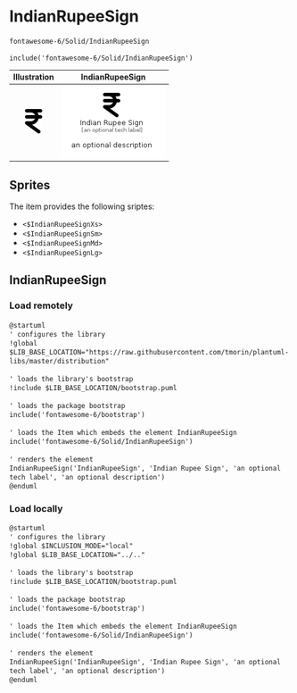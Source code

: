 # IndianRupeeSign


```text
fontawesome-6/Solid/IndianRupeeSign
```

```text
include('fontawesome-6/Solid/IndianRupeeSign')
```



| Illustration | IndianRupeeSign |
| :---: | :---: |
| ![illustration for Illustration](../../fontawesome-6/Solid/IndianRupeeSign.png) | ![illustration for IndianRupeeSign](../../fontawesome-6/Solid/IndianRupeeSign.Local.png) |



## Sprites
The item provides the following sriptes:

- `<$IndianRupeeSignXs>`
- `<$IndianRupeeSignSm>`
- `<$IndianRupeeSignMd>`
- `<$IndianRupeeSignLg>`





## IndianRupeeSign

### Load remotely
```plantuml
@startuml
' configures the library
!global $LIB_BASE_LOCATION="https://raw.githubusercontent.com/tmorin/plantuml-libs/master/distribution"

' loads the library's bootstrap
!include $LIB_BASE_LOCATION/bootstrap.puml

' loads the package bootstrap
include('fontawesome-6/bootstrap')

' loads the Item which embeds the element IndianRupeeSign
include('fontawesome-6/Solid/IndianRupeeSign')

' renders the element
IndianRupeeSign('IndianRupeeSign', 'Indian Rupee Sign', 'an optional tech label', 'an optional description')
@enduml
```

### Load locally
```plantuml
@startuml
' configures the library
!global $INCLUSION_MODE="local"
!global $LIB_BASE_LOCATION="../.."

' loads the library's bootstrap
!include $LIB_BASE_LOCATION/bootstrap.puml

' loads the package bootstrap
include('fontawesome-6/bootstrap')

' loads the Item which embeds the element IndianRupeeSign
include('fontawesome-6/Solid/IndianRupeeSign')

' renders the element
IndianRupeeSign('IndianRupeeSign', 'Indian Rupee Sign', 'an optional tech label', 'an optional description')
@enduml
```

